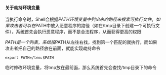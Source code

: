 #### 关于劫持环境变量

当执行命令时，Shell会根据$PATH环境变量中列出来的路径来搜索可执行文件。如果攻击者可以在$PATH中放入恶意程序的路径（如在/tmp目录下创建一个可执行文件），系统首先会执行恶意程序，而不是合法程序，从而获得更高的权限

$PATH是一个列表，系统按$PATH从左往右找，找到第一个匹配的就执行，而如果攻击者把自己的路径放在前面，就能实现劫持命令

```
export PATH=/tem:$PATH
```

临时修改环境变量，将tmp放在最前面，那么系统首先会查找/tmp目录下的命令


